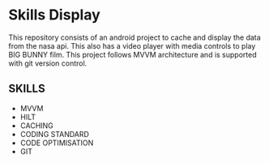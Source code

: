 # Skills Display

This repository consists of an android project to cache and display the data from the nasa api.
This also has a video player with media controls to play BIG BUNNY film.
This project follows MVVM architecture and is supported with git version control.

## SKILLS

- MVVM
- HILT
- CACHING
- CODING STANDARD
- CODE OPTIMISATION
- GIT

